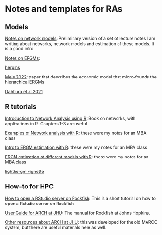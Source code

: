 # Notes and templates for RAs


## Models

[Notes on network models](): Preliminary version of a set of lecture notes I am writing about networks, network models and estimation of these models. It is a good intro

[Notes on ERGMs](): 

[hergms]()

[Mele 2022](http://meleangelo.github.io/files/homophily_dec2019_revisionJBES.pdf): paper that describes the economic model that micro-founds the hierarchical ERGMs

[Dahbura et al 2021](https://arxiv.org/abs/2105.12704)

## R tutorials

[Introduction to Network Analysis using R](https://yunranchen.github.io/intro-net-r/): Book on networks, with applications in R. Chapters 1-3 are useful

[Examples of Network analysis with R](): these were my notes for an MBA class

[Intro to ERGM estimation with R](): these were my notes for an MBA class

[ERGM estimation of different models with R](): these were my notes for an MBA class

[lighthergm vignette]()


## How-to for HPC
[How to open a RStudio server on Rockfish](/howto/OpenRStudioServer.md): This is a short tutorial on how to open a Rstudio server on Rockfish.

[User Guide for ARCH at JHU](https://www.arch.jhu.edu/guide/): The manual for Rockfish at Johns Hopkins. 

[Other resources about ARCH at JHU](https://marcc.readthedocs.io): this was developed for the old MARCC system, but there are useful materials here as well.
